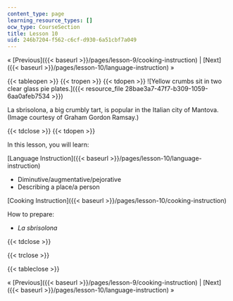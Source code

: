 ```yaml
---
content_type: page
learning_resource_types: []
ocw_type: CourseSection
title: Lesson 10
uid: 246b7204-f562-c6cf-d930-6a51cbf7a049
---
```


« [Previous]({{< baseurl >}}/pages/lesson-9/cooking-instruction) | [Next]({{< baseurl >}}/pages/lesson-10/language-instruction) »

{{< tableopen >}}
{{< tropen >}}
{{< tdopen >}}
![Yellow crumbs sit in two clear glass pie plates.]({{< resource_file 28bae3a7-47f7-b309-1059-6aa0afeb7534 >}})  

La sbrisolona, a big crumbly tart, is popular in the Italian city of Mantova. (Image courtesy of Graham Gordon Ramsay.)


{{< tdclose >}}
{{< tdopen >}}


In this lesson, you will learn:

[Language Instruction]({{< baseurl >}}/pages/lesson-10/language-instruction)

*   Diminutive/augmentative/pejorative
*   Describing a place/a person

[Cooking Instruction]({{< baseurl >}}/pages/lesson-10/cooking-instruction)

How to prepare:

*   _La sbrisolona_


{{< tdclose >}}

{{< trclose >}}

{{< tableclose >}}

« [Previous]({{< baseurl >}}/pages/lesson-9/cooking-instruction) | [Next]({{< baseurl >}}/pages/lesson-10/language-instruction) »
